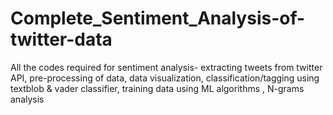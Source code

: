 # Complete_Sentiment_Analysis-of-twitter-data
All the codes required for sentiment analysis- extracting tweets from twitter API, pre-processing of data, data visualization, classification/tagging using textblob &amp; vader classifier, training data using ML algorithms , N-grams analysis
